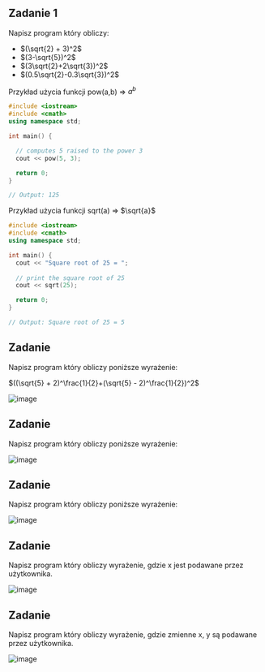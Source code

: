 ## Zadanie 1
Napisz program który obliczy:
- $(\sqrt{2} + 3)^2$
- $(3-\sqrt{5})^2$
- $(3\sqrt{2}+2\sqrt{3})^2$
- $(0.5\sqrt{2}-0.3\sqrt{3})^2$

Przykład użycia funkcji pow(a,b) => $a^b$
```cpp
#include <iostream>
#include <cmath>
using namespace std;

int main() {

  // computes 5 raised to the power 3
  cout << pow(5, 3);

  return 0;
}

// Output: 125
```

Przykład użycia funkcji sqrt(a) => $\sqrt{a}$
```cpp
#include <iostream>
#include <cmath>
using namespace std;

int main() {
  cout << "Square root of 25 = ";
   
  // print the square root of 25
  cout << sqrt(25);

  return 0;
}

// Output: Square root of 25 = 5
```

## Zadanie
Napisz program który obliczy poniższe wyrażenie:

$((\sqrt{5} + 2)^\frac{1}{2}+(\sqrt{5} - 2)^\frac{1}{2})^2$

![image](https://user-images.githubusercontent.com/26519123/201484440-0cf2bad0-fe02-4c14-926c-083c9087dcbf.png)

## Zadanie 
Napisz program który obliczy poniższe wyrażenie:

![image](https://user-images.githubusercontent.com/26519123/201484500-f274811b-7ec3-476a-9d5b-b2f96eaa03d4.png)

## Zadanie
Napisz program który obliczy poniższe wyrażenie:

![image](https://user-images.githubusercontent.com/26519123/201484515-c78752d9-8c0b-4b41-88ae-82ff83e234b6.png)

## Zadanie
Napisz program który obliczy wyrażenie, gdzie x jest podawane przez użytkownika.

![image](https://user-images.githubusercontent.com/26519123/201484546-66a92ced-7506-4852-aaf3-5d34e423f97b.png)

## Zadanie
Napisz program który obliczy wyrażenie, gdzie zmienne x, y są podawane przez użytkownika.

![image](https://user-images.githubusercontent.com/26519123/201484598-61570c2e-3161-4d80-853e-8b555d28b2d5.png)




